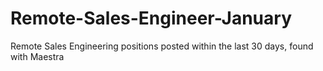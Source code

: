 # Remote-Sales-Engineer-January
Remote Sales Engineering positions posted within the last 30 days, found with Maestra

